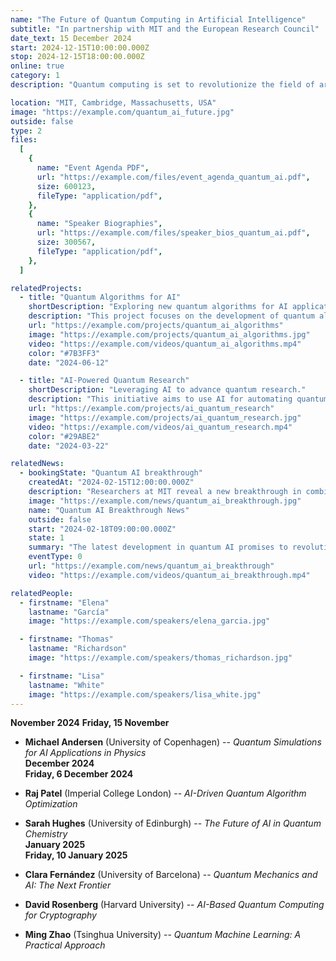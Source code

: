 ```yaml
---
name: "The Future of Quantum Computing in Artificial Intelligence"
subtitle: "In partnership with MIT and the European Research Council"
date_text: 15 December 2024
start: 2024-12-15T10:00:00.000Z
stop: 2024-12-15T18:00:00.000Z
online: true
category: 1
description: "Quantum computing is set to revolutionize the field of artificial intelligence. This event brings together leading researchers to explore the future possibilities of merging these two cutting-edge technologies. Keynote speakers include Dr. Elena García, a quantum computing expert from MIT, and Dr. Thomas Richardson, an AI specialist at the European Research Council. The session will be moderated by Prof. Lisa White from the University of Oxford."

location: "MIT, Cambridge, Massachusetts, USA"
image: "https://example.com/quantum_ai_future.jpg"
outside: false
type: 2
files:
  [
    {
      name: "Event Agenda PDF",
      url: "https://example.com/files/event_agenda_quantum_ai.pdf",
      size: 600123,
      fileType: "application/pdf",
    },
    {
      name: "Speaker Biographies",
      url: "https://example.com/files/speaker_bios_quantum_ai.pdf",
      size: 300567,
      fileType: "application/pdf",
    },
  ]

relatedProjects:
  - title: "Quantum Algorithms for AI"
    shortDescription: "Exploring new quantum algorithms for AI applications."
    description: "This project focuses on the development of quantum algorithms that can significantly speed up machine learning processes and optimize complex data analysis tasks."
    url: "https://example.com/projects/quantum_ai_algorithms"
    image: "https://example.com/projects/quantum_ai_algorithms.jpg"
    video: "https://example.com/videos/quantum_ai_algorithms.mp4"
    color: "#7B3FF3"
    date: "2024-06-12"

  - title: "AI-Powered Quantum Research"
    shortDescription: "Leveraging AI to advance quantum research."
    description: "This initiative aims to use AI for automating quantum simulations and discovering new quantum states that could be useful in future computing models."
    url: "https://example.com/projects/ai_quantum_research"
    image: "https://example.com/projects/ai_quantum_research.jpg"
    video: "https://example.com/videos/ai_quantum_research.mp4"
    color: "#29ABE2"
    date: "2024-03-22"

relatedNews:
  - bookingState: "Quantum AI breakthrough"
    createdAt: "2024-02-15T12:00:00.000Z"
    description: "Researchers at MIT reveal a new breakthrough in combining quantum computing with AI to solve complex problems faster than ever."
    image: "https://example.com/news/quantum_ai_breakthrough.jpg"
    name: "Quantum AI Breakthrough News"
    outside: false
    start: "2024-02-18T09:00:00.000Z"
    state: 1
    summary: "The latest development in quantum AI promises to revolutionize fields such as cryptography, drug discovery, and large-scale data analysis."
    eventType: 0
    url: "https://example.com/news/quantum_ai_breakthrough"
    video: "https://example.com/videos/quantum_ai_breakthrough.mp4"

relatedPeople:
  - firstname: "Elena"
    lastname: "García"
    image: "https://example.com/speakers/elena_garcia.jpg"

  - firstname: "Thomas"
    lastname: "Richardson"
    image: "https://example.com/speakers/thomas_richardson.jpg"

  - firstname: "Lisa"
    lastname: "White"
    image: "https://example.com/speakers/lisa_white.jpg"
---
```


**November 2024**
**Friday, 15 November**

- **Michael Andersen** (University of Copenhagen) -- _Quantum Simulations for AI Applications in Physics_  
  **December 2024**  
  **Friday, 6 December 2024**

- **Raj Patel** (Imperial College London) -- _AI-Driven Quantum Algorithm Optimization_
- **Sarah Hughes** (University of Edinburgh) -- _The Future of AI in Quantum Chemistry_  
  **January 2025**  
  **Friday, 10 January 2025**

- **Clara Fernández** (University of Barcelona) -- _Quantum Mechanics and AI: The Next Frontier_
- **David Rosenberg** (Harvard University) -- _AI-Based Quantum Computing for Cryptography_
- **Ming Zhao** (Tsinghua University) -- _Quantum Machine Learning: A Practical Approach_
